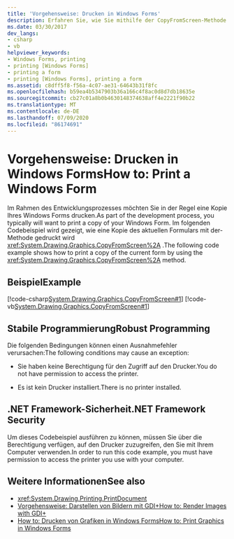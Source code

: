 ```yaml
---
title: 'Vorgehensweise: Drucken in Windows Forms'
description: Erfahren Sie, wie Sie mithilfe der CopyFromScreen-Methode eine Kopie des aktuellen Windows Forms Programm gesteuert drucken.
ms.date: 03/30/2017
dev_langs:
- csharp
- vb
helpviewer_keywords:
- Windows Forms, printing
- printing [Windows Forms]
- printing a form
- printing [Windows Forms], printing a form
ms.assetid: c8dff5f8-f56a-4c07-ae31-64643b31f8fc
ms.openlocfilehash: b59ea4b5347903b36a166c4f8ac0d8d7db18635e
ms.sourcegitcommit: cb27c01a8b0b4630148374638aff4e2221f90b22
ms.translationtype: MT
ms.contentlocale: de-DE
ms.lasthandoff: 07/09/2020
ms.locfileid: "86174691"
---
```

# <a name="how-to-print-a-windows-form"></a><span data-ttu-id="32abe-103">Vorgehensweise: Drucken in Windows Forms</span><span class="sxs-lookup"><span data-stu-id="32abe-103">How to: Print a Windows Form</span></span>
<span data-ttu-id="32abe-104">Im Rahmen des Entwicklungsprozesses möchten Sie in der Regel eine Kopie Ihres Windows Forms drucken.</span><span class="sxs-lookup"><span data-stu-id="32abe-104">As part of the development process, you typically will want to print a copy of your Windows Form.</span></span> <span data-ttu-id="32abe-105">Im folgenden Codebeispiel wird gezeigt, wie eine Kopie des aktuellen Formulars mit der-Methode gedruckt wird <xref:System.Drawing.Graphics.CopyFromScreen%2A> .</span><span class="sxs-lookup"><span data-stu-id="32abe-105">The following code example shows how to print a copy of the current form by using the <xref:System.Drawing.Graphics.CopyFromScreen%2A> method.</span></span>  
  
## <a name="example"></a><span data-ttu-id="32abe-106">Beispiel</span><span class="sxs-lookup"><span data-stu-id="32abe-106">Example</span></span>  
 [!code-csharp[System.Drawing.Graphics.CopyFromScreen#1](~/samples/snippets/csharp/VS_Snippets_Winforms/System.Drawing.Graphics.CopyFromScreen/CS/Form1.cs#1)]
 [!code-vb[System.Drawing.Graphics.CopyFromScreen#1](~/samples/snippets/visualbasic/VS_Snippets_Winforms/System.Drawing.Graphics.CopyFromScreen/VB/Form1.vb#1)]  
  
## <a name="robust-programming"></a><span data-ttu-id="32abe-107">Stabile Programmierung</span><span class="sxs-lookup"><span data-stu-id="32abe-107">Robust Programming</span></span>  
 <span data-ttu-id="32abe-108">Die folgenden Bedingungen können einen Ausnahmefehler verursachen:</span><span class="sxs-lookup"><span data-stu-id="32abe-108">The following conditions may cause an exception:</span></span>  
  
- <span data-ttu-id="32abe-109">Sie haben keine Berechtigung für den Zugriff auf den Drucker.</span><span class="sxs-lookup"><span data-stu-id="32abe-109">You do not have permission to access the printer.</span></span>  
  
- <span data-ttu-id="32abe-110">Es ist kein Drucker installiert.</span><span class="sxs-lookup"><span data-stu-id="32abe-110">There is no printer installed.</span></span>  
  
## <a name="net-framework-security"></a><span data-ttu-id="32abe-111">.NET Framework-Sicherheit</span><span class="sxs-lookup"><span data-stu-id="32abe-111">.NET Framework Security</span></span>  
 <span data-ttu-id="32abe-112">Um dieses Codebeispiel ausführen zu können, müssen Sie über die Berechtigung verfügen, auf den Drucker zuzugreifen, den Sie mit Ihrem Computer verwenden.</span><span class="sxs-lookup"><span data-stu-id="32abe-112">In order to run this code example, you must have permission to access the printer you use with your computer.</span></span>  
  
## <a name="see-also"></a><span data-ttu-id="32abe-113">Weitere Informationen</span><span class="sxs-lookup"><span data-stu-id="32abe-113">See also</span></span>

- <xref:System.Drawing.Printing.PrintDocument>
- [<span data-ttu-id="32abe-114">Vorgehensweise: Darstellen von Bildern mit GDI+</span><span class="sxs-lookup"><span data-stu-id="32abe-114">How to: Render Images with GDI+</span></span>](how-to-render-images-with-gdi.md)
- [<span data-ttu-id="32abe-115">How to: Drucken von Grafiken in Windows Forms</span><span class="sxs-lookup"><span data-stu-id="32abe-115">How to: Print Graphics in Windows Forms</span></span>](how-to-print-graphics-in-windows-forms.md)

